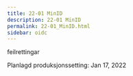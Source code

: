 ```yaml
---
title: 22-01 MinID
description: 22-01 MinID
permalink: 22-01_MinID.html
sidebar: oidc
---
```



feilrettingar



Planlagd produksjonssetting: Jan 17, 2022